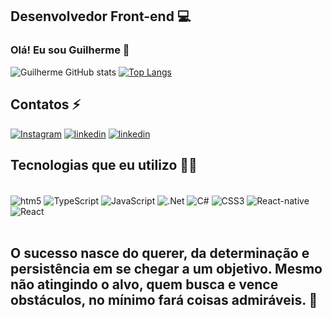 ##  Desenvolvedor Front-end 💻

### Olá! Eu sou Guilherme 👋

 
![Guilherme GitHub stats](https://github-readme-stats.vercel.app/api?username=Guilherme9415&show_icons=true&=compact&theme=calm)       [![Top Langs](https://github-readme-stats.vercel.app/api/top-langs/?username=Guilherme9415&layout=compact&langs_count=8&true&theme=calm)](https://github.com/Guilherme9415/github-readme-stats)



 ## Contatos ⚡️

[![Instagram](https://img.shields.io/badge/Instagram-E4405F?style=for-the-badge&logo=instagram&logoColor=white)](https://www.instagram.com/guilhermesantos79/)
[![linkedin](https://img.shields.io/badge/LinkedIn-0077B5?style=for-the-badge&logo=linkedin&logoColor=white)](https://www.linkedin.com/in/guilherme-henrique-90986b171/)
[![linkedin](https://img.shields.io/badge/Facebook-1877F2?style=for-the-badge&logo=facebook&logoColor=white)](https://www.facebook.com/guilhermehssantos79)

## Tecnologias que eu utilizo 👨‍💻


<div style="display: inline_block"><br>
  <img  align="center" alt="htm5" src="https://img.shields.io/badge/HTML5-E34F26?style=for-the-badge&logo=html5&logoColor=white">
  
  <img  align="center" alt="TypeScript" src="https://img.shields.io/badge/TypeScript-007ACC?style=for-the-badge&logo=typescript&logoColor=white"> 

  <img  align="center" alt="JavaScript" src="https://img.shields.io/badge/JavaScript-F7DF1E?style=for-the-badge&logo=javascript&logoColor=black"> 

  <img  align="center" alt=".Net" src="https://img.shields.io/badge/.NET-5C2D91?style=for-the-badge&logo=.net&logoColor=white"> 

  <img  align="center" alt="C#" src="https://img.shields.io/badge/C%23-239120?style=for-the-badge&logo=c-sharp&logoColor=white"> 

  <img  align="center" alt="CSS3" src="https://img.shields.io/badge/CSS3-1572B6?style=for-the-badge&logo=css3&logoColor=white"> 

  <img  align="center" alt="React-native" src="https://img.shields.io/badge/React_Native-20232A?style=for-the-badge&logo=react&logoColor=61DAFB"> 
  
  <img  align="center" alt="React" src="https://img.shields.io/badge/React-20232A?style=for-the-badge&logo=react&logoColor=61DAFB"> 

</div><br>

## O sucesso nasce do querer, da determinação e persistência em se chegar a um objetivo. Mesmo não atingindo o alvo, quem busca e vence obstáculos, no mínimo fará coisas admiráveis. 🥇

